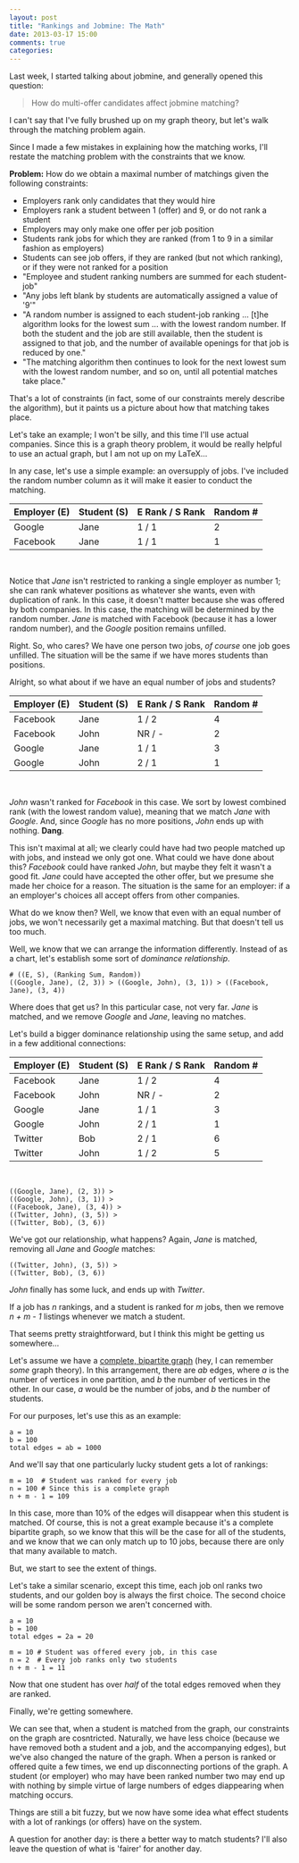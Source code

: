 ```yaml
---
layout: post
title: "Rankings and Jobmine: The Math"
date: 2013-03-17 15:00
comments: true
categories: 
---
```


Last week, I started talking about jobmine, and generally opened this question:

> How do multi-offer candidates affect jobmine matching?

I can't say that I've fully brushed up on my graph theory, but let's walk through the matching problem again.

Since I made a few mistakes in explaining how the matching works, I'll restate the matching problem with the constraints that we know.

**Problem:** How do we obtain a maximal number of matchings given the following constraints:  

- Employers rank only candidates that they would hire
- Employers rank a student between 1 (offer) and 9, or do not rank a student
- Employers may only make one offer per job position
- Students rank jobs for which they are ranked (from 1 to 9 in a similar fashion as employers)
- Students can see job offers, if they are ranked (but not which ranking), or if they were not ranked for a position
- "Employee and student ranking numbers are summed for each student-job"
- "Any jobs left blank by students are automatically assigned a value of '9'"
- "A random number is assigned to each student-job ranking ... [t]he algorithm looks for the lowest sum ... with the lowest random number. If both the student and the job are still available, then the student is assigned to that job, and the number of available openings for that job is reduced by one."
- "The matching algorithm then continues to look for the next lowest sum with the lowest random number, and so on, until all potential matches take place."

That's a lot of constraints (in fact, some of our constraints merely describe the algorithm), but it paints us a picture about how that matching takes place.

Let's take an example; I won't be silly, and this time I'll use actual companies. Since this is a graph theory problem, it would be really helpful to use an actual graph, but I am not up on my LaTeX...

In any case, let's use a simple example: an oversupply of jobs. I've included the random number column as it will make it easier to conduct the matching.

 Employer (E) | Student (S) | E Rank / S Rank | Random #
--------------|-------------|-----------------|----------
Google        | Jane        | 1 / 1           | 2
Facebook      | Jane        | 1 / 1           | 1
<br/>

Notice that *Jane* isn't restricted to ranking a single employer as number 1; she can rank whatever positions as whatever she wants, even with duplication of rank. In this case, it doesn't matter because she was offered by both companies. In this case, the matching will be determined by the random number. *Jane* is matched with Facebook (because it has a lower random number), and the *Google* position remains unfilled.

Right. So, who cares? We have one person two jobs, *of course* one job goes unfilled. The situation will be the same if we have mores students than positions.

Alright, so what about if we have an equal number of jobs and students?

 Employer (E) | Student (S) | E Rank / S Rank | Random #
--------------|-------------|-----------------|----------
Facebook      | Jane        | 1  / 2          | 4
Facebook      | John        | NR / -          | 2
Google        | Jane        | 1  / 1          | 3
Google        | John        | 2  / 1          | 1
<br/>

*John* wasn't ranked for *Facebook* in this case. We sort by lowest combined rank (with the lowest random value), meaning that we match *Jane* with *Google*. And, since *Google* has no more positions, *John* ends up with nothing. **Dang**.

This isn't maximal at all; we clearly could have had two people matched up with jobs, and instead we only got one. What could we have done about this? *Facebook* could have ranked *John*, but maybe they felt it wasn't a good fit. *Jane* could have accepted the other offer, but we presume she made her choice for a reason. The situation is the same for an employer: if a an employer's choices all accept offers from other companies.

What do we know then? Well, we know that even with an equal number of jobs, we won't necessarily get a maximal matching. But that doesn't tell us too much.

Well, we know that we can arrange the information differently. Instead of as a chart, let's establish some sort of *dominance relationship*.

    # ((E, S), (Ranking Sum, Random))
    ((Google, Jane), (2, 3)) > ((Google, John), (3, 1)) > ((Facebook, Jane), (3, 4))

Where does that get us? In this particular case, not very far. *Jane* is matched, and we remove *Google* and *Jane*, leaving no matches.

Let's build a bigger dominance relationship using the same setup, and add in a few additional connections:

 Employer (E) | Student (S) | E Rank / S Rank | Random #
--------------|-------------|-----------------|----------
Facebook      | Jane        | 1  / 2          | 4
Facebook      | John        | NR / -          | 2
Google        | Jane        | 1  / 1          | 3
Google        | John        | 2  / 1          | 1
Twitter       | Bob         | 2  / 1          | 6
Twitter       | John        | 1  / 2          | 5
<br/>

    ((Google, Jane), (2, 3)) >
    ((Google, John), (3, 1)) >
    ((Facebook, Jane), (3, 4)) >
    ((Twitter, John), (3, 5)) >
    ((Twitter, Bob), (3, 6))

We've got our relationship, what happens? Again, *Jane* is matched, removing all *Jane* and *Google* matches:

    ((Twitter, John), (3, 5)) >
    ((Twitter, Bob), (3, 6))

*John* finally has some luck, and ends up with *Twitter*.

If a job has *n* rankings, and a student is ranked for *m* jobs, then we remove *n + m - 1* listings whenever we match a student.

That seems pretty straightforward, but I think this might be getting us somewhere...

Let's assume we have a [complete, bipartite graph](http://en.wikipedia.org/wiki/Complete_bipartite_graph) (hey, I can remember *some* graph theory). In this arrangement, there are *ab* edges, where *a* is the number of vertices in one partition, and *b* the number of vertices in the other. In our case, *a* would be the number of jobs, and *b* the number of students.

For our purposes, let's use this as an example:

    a = 10
    b = 100
    total edges = ab = 1000

And we'll say that one particularly lucky student gets a lot of rankings:

    m = 10  # Student was ranked for every job
    n = 100 # Since this is a complete graph
    n + m - 1 = 109

In this case, more than 10% of the edges will disappear when this student is matched. Of course, this is not a great example because it's a complete bipartite graph, so we know that this will be the case for all of the students, and we know that we can only match up to 10 jobs, because there are only that many available to match.

But, we start to see the extent of things.

Let's take a similar scenario, except this time, each job onl ranks two students, and our golden boy is always the first choice. The second choice will be some random person we aren't concerned with.

    a = 10
    b = 100
    total edges = 2a = 20

    m = 10 # Student was offered every job, in this case
    n = 2  # Every job ranks only two students
    n + m - 1 = 11 

Now that one student has over *half* of the total edges removed when they are ranked.

Finally, we're getting somewhere.

We can see that, when a student is matched from the graph, our constraints on the graph are cosntricted. Naturally, we have less choice (because we have removed both a student and a job, and the accompanying edges), but we've also changed the nature of the graph. When a person is ranked or offered quite a few times, we end up disconnecting portions of the graph. A student (or employer) who may have been ranked number two may end up with nothing by simple virtue of large numbers of edges diappearing when matching occurs.

Things are still a bit fuzzy, but we now have some idea what effect students with a lot of rankings (or offers) have on the system.

A question for another day: is there a better way to match students? I'll also leave the question of what is 'fairer' for another day.
